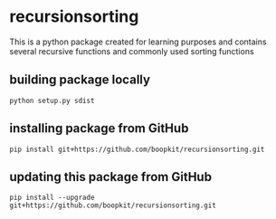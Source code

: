 # recursionsorting
This is a python package created for learning purposes and contains several recursive functions and commonly used sorting functions

## building package locally
`python setup.py sdist`

## installing package from GitHub
`pip install git+https://github.com/boopkit/recursionsorting.git`

## updating this package from GitHub
`pip install --upgrade git+https://github.com/boopkit/recursionsorting.git`
